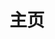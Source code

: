 ---
home: true
title: 主页
icon: home
heroImage: /images/cover.jpg
heroText: 2016北京不插电
tagline: 南京李志
actions:
  - text: 2018跨年
    link: https://go.txca.ml/0:/lizhi/2018-2019%E8%B7%A8%E5%B9%B4%E5%BD%95%E5%88%B6/bandicam%202018-12-31%2020-00-57-313.mp4

# features:
#   - title: 简洁至上
#     details: 以 Markdown 为中心的项目结构，以最少的配置帮助你专注于写作。
#   - title: Vue 驱动
#     details: 享受 Vue 的开发体验，可以在 Markdown 中使用 Vue 组件，又可以使用 Vue 来开发自定义主题。
#   - title: 高性能
#     details: VuePress 会为每个页面预渲染生成静态的 HTML，同时，每个页面被加载的时候，将作为 SPA 运行。

footer: Created @ 2021
---